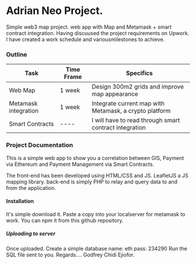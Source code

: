 # Adrian Neo Project.
Simple web3 map project.
web app with Map and Metamask + smart contract integration. 
Having discuused the project requirements on Upwork.
I have created a work schedule and variousmilestones to achieve.

### Outline

| Task           |  Time Frame     |Specifics |
| -------------  |  -------------  |------    |
| Web Map        |  1 week         |  Design 300m2 grids and improve map appearance|
| Metamask integration  | 1 week   |  Integrate current map with Metamask, a crypto platform |
| Smart Contracts  |  ----  |  I will have to read through smart contract integration |

### Project Documentation
This is a simple web app to show you a correlation between GIS, Payment via Ethereum and Payment Management via Smart Contracts.

The front-end has been developed using HTML/CSS and JS. LeafletJS a JS mapping library.
back-end is simply PHP to relay and query data to and from the application.

#### Installation
It's simple download it. Paste a copy into your localserver for metamask to work. 
You can npm it from this github repository.

##### Uploading to server
Once uploaded.
Create a simple database name: eth pass: 234290
Run the SQL file sent to you.
Regards....
Godfrey Chidi Ejiofor.
